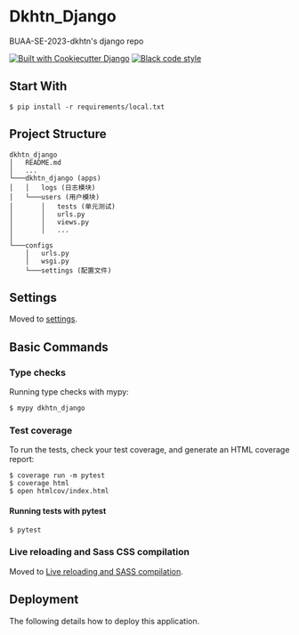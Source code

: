 # Dkhtn_Django

BUAA-SE-2023-dkhtn's django repo

[![Built with Cookiecutter Django](https://img.shields.io/badge/built%20with-Cookiecutter%20Django-ff69b4.svg?logo=cookiecutter)](https://github.com/cookiecutter/cookiecutter-django/)
[![Black code style](https://img.shields.io/badge/code%20style-black-000000.svg)](https://github.com/ambv/black)

## Start With

    $ pip install -r requirements/local.txt

## Project Structure

```
dkhtn_django
│   README.md    
│   ...
└───dkhtn_django (apps)
│   │   logs (日志模块)
│   └───users (用户模块)
│       │   tests (单元测试)
│       │   urls.py
│       │   views.py
│       │   ...
│   
└───configs
    │   urls.py
    │   wsgi.py
    └───settings (配置文件)
```

## Settings

Moved to [settings](http://cookiecutter-django.readthedocs.io/en/latest/settings.html).

## Basic Commands

### Type checks

Running type checks with mypy:

    $ mypy dkhtn_django

### Test coverage

To run the tests, check your test coverage, and generate an HTML coverage report:

    $ coverage run -m pytest
    $ coverage html
    $ open htmlcov/index.html

#### Running tests with pytest

    $ pytest

### Live reloading and Sass CSS compilation

Moved to [Live reloading and SASS compilation](https://cookiecutter-django.readthedocs.io/en/latest/developing-locally.html#sass-compilation-live-reloading).

## Deployment

The following details how to deploy this application.
